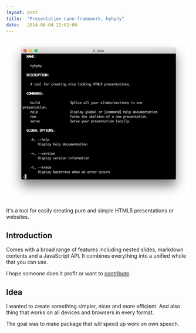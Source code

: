 ```yaml
---
layout: post
title:  "Presentation nano-framework, hyhyhy"
date:   2014-06-04 22:02:00
---
```


![hyhyhy](/assets/images/prints/Screenshot%202014-12-14%2021.40.38.png)

It's a tool for easily creating pure and simple HTML5 presentations or websites.

## Introduction

Comes with a broad range of features including nested slides, markdown contents and a JavaScript API. It combines everything into a unified whole that you can use.

I hope someone does it profit or want to [contribute][hyhyhy-gh].

## Idea

I wanted to create something simpler, nicer and more efficient. And also thing that works on all devices and browsers in every format.

The goal was to make package that will speed up work on own speech.

[hyhyhy-gh]: https://github.com/MaciejCzyzewski/hyhyhy
